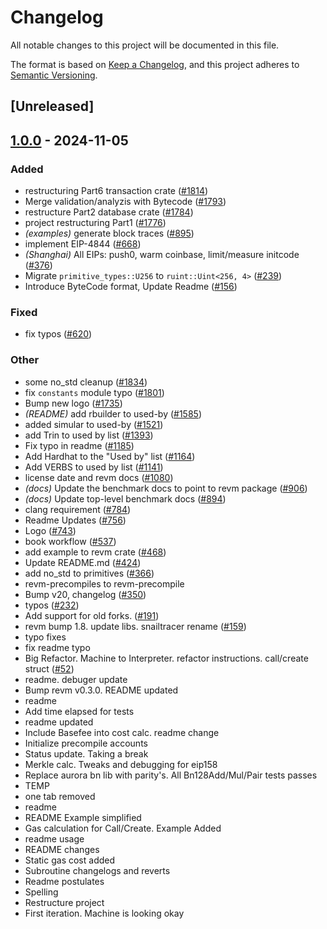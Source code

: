 # Changelog

All notable changes to this project will be documented in this file.

The format is based on [Keep a Changelog](https://keepachangelog.com/en/1.0.0/),
and this project adheres to [Semantic Versioning](https://semver.org/spec/v2.0.0.html).

## [Unreleased]

## [1.0.0](https://github.com/migramirez2/Revm/releases/tag/revm-bytecode-v1.0.0) - 2024-11-05

### Added

- restructuring Part6 transaction crate ([#1814](https://github.com/migramirez2/Revm/pull/1814))
- Merge validation/analyzis with Bytecode ([#1793](https://github.com/migramirez2/Revm/pull/1793))
- restructure Part2 database crate ([#1784](https://github.com/migramirez2/Revm/pull/1784))
- project restructuring Part1 ([#1776](https://github.com/migramirez2/Revm/pull/1776))
- *(examples)* generate block traces ([#895](https://github.com/migramirez2/Revm/pull/895))
- implement EIP-4844 ([#668](https://github.com/migramirez2/Revm/pull/668))
- *(Shanghai)* All EIPs: push0, warm coinbase, limit/measure initcode ([#376](https://github.com/migramirez2/Revm/pull/376))
- Migrate `primitive_types::U256` to `ruint::Uint<256, 4>` ([#239](https://github.com/migramirez2/Revm/pull/239))
- Introduce ByteCode format, Update Readme ([#156](https://github.com/migramirez2/Revm/pull/156))

### Fixed

- fix typos ([#620](https://github.com/migramirez2/Revm/pull/620))

### Other

- some no_std cleanup ([#1834](https://github.com/migramirez2/Revm/pull/1834))
- fix `constants` module typo ([#1801](https://github.com/migramirez2/Revm/pull/1801))
- Bump new logo ([#1735](https://github.com/migramirez2/Revm/pull/1735))
- *(README)* add rbuilder to used-by ([#1585](https://github.com/migramirez2/Revm/pull/1585))
- added simular to used-by ([#1521](https://github.com/migramirez2/Revm/pull/1521))
- add Trin to used by list ([#1393](https://github.com/migramirez2/Revm/pull/1393))
- Fix typo in readme ([#1185](https://github.com/migramirez2/Revm/pull/1185))
- Add Hardhat to the "Used by" list ([#1164](https://github.com/migramirez2/Revm/pull/1164))
- Add VERBS to used by list ([#1141](https://github.com/migramirez2/Revm/pull/1141))
- license date and revm docs ([#1080](https://github.com/migramirez2/Revm/pull/1080))
- *(docs)* Update the benchmark docs to point to revm package ([#906](https://github.com/migramirez2/Revm/pull/906))
- *(docs)* Update top-level benchmark docs ([#894](https://github.com/migramirez2/Revm/pull/894))
- clang requirement ([#784](https://github.com/migramirez2/Revm/pull/784))
- Readme Updates ([#756](https://github.com/migramirez2/Revm/pull/756))
- Logo ([#743](https://github.com/migramirez2/Revm/pull/743))
- book workflow ([#537](https://github.com/migramirez2/Revm/pull/537))
- add example to revm crate ([#468](https://github.com/migramirez2/Revm/pull/468))
- Update README.md ([#424](https://github.com/migramirez2/Revm/pull/424))
- add no_std to primitives ([#366](https://github.com/migramirez2/Revm/pull/366))
- revm-precompiles to revm-precompile
- Bump v20, changelog ([#350](https://github.com/migramirez2/Revm/pull/350))
- typos ([#232](https://github.com/migramirez2/Revm/pull/232))
- Add support for old forks. ([#191](https://github.com/migramirez2/Revm/pull/191))
- revm bump 1.8. update libs. snailtracer rename ([#159](https://github.com/migramirez2/Revm/pull/159))
- typo fixes
- fix readme typo
- Big Refactor. Machine to Interpreter. refactor instructions. call/create struct ([#52](https://github.com/migramirez2/Revm/pull/52))
- readme. debuger update
- Bump revm v0.3.0. README updated
- readme
- Add time elapsed for tests
- readme updated
- Include Basefee into cost calc. readme change
- Initialize precompile accounts
- Status update. Taking a break
- Merkle calc. Tweaks and debugging for eip158
- Replace aurora bn lib with parity's. All Bn128Add/Mul/Pair tests passes
- TEMP
- one tab removed
- readme
- README Example simplified
- Gas calculation for Call/Create. Example Added
- readme usage
- README changes
- Static gas cost added
- Subroutine changelogs and reverts
- Readme postulates
- Spelling
- Restructure project
- First iteration. Machine is looking okay
